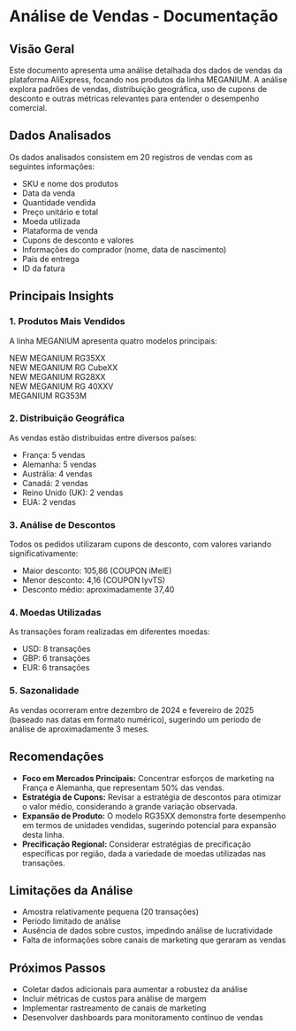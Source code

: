 # Análise de Vendas - Documentação

## Visão Geral

Este documento apresenta uma análise detalhada dos dados de vendas da plataforma AliExpress, focando nos produtos da linha MEGANIUM. A análise explora padrões de vendas, distribuição geográfica, uso de cupons de desconto e outras métricas relevantes para entender o desempenho comercial.

## Dados Analisados

Os dados analisados consistem em 20 registros de vendas com as seguintes informações:

- SKU e nome dos produtos
- Data da venda
- Quantidade vendida
- Preço unitário e total
- Moeda utilizada
- Plataforma de venda
- Cupons de desconto e valores
- Informações do comprador (nome, data de nascimento)
- País de entrega
- ID da fatura

## Principais Insights

### 1. Produtos Mais Vendidos

A linha MEGANIUM apresenta quatro modelos principais:


 NEW MEGANIUM RG35XX     
 NEW MEGANIUM RG CubeXX  
 NEW MEGANIUM RG28XX     
 NEW MEGANIUM RG 40XXV   
 MEGANIUM RG353M         

### 2. Distribuição Geográfica

As vendas estão distribuídas entre diversos países:

- França: 5 vendas
- Alemanha: 5 vendas
- Austrália: 4 vendas
- Canadá: 2 vendas
- Reino Unido (UK): 2 vendas
- EUA: 2 vendas

### 3. Análise de Descontos

Todos os pedidos utilizaram cupons de desconto, com valores variando significativamente:

- Maior desconto: 105,86 (COUPON iMelE)
- Menor desconto: 4,16 (COUPON lyvTS)
- Desconto médio: aproximadamente 37,40

### 4. Moedas Utilizadas

As transações foram realizadas em diferentes moedas:

- USD: 8 transações
- GBP: 6 transações
- EUR: 6 transações

### 5. Sazonalidade

As vendas ocorreram entre dezembro de 2024 e fevereiro de 2025 (baseado nas datas em formato numérico), sugerindo um período de análise de aproximadamente 3 meses.

## Recomendações

- **Foco em Mercados Principais:** Concentrar esforços de marketing na França e Alemanha, que representam 50% das vendas.
- **Estratégia de Cupons:** Revisar a estratégia de descontos para otimizar o valor médio, considerando a grande variação observada.
- **Expansão de Produto:** O modelo RG35XX demonstra forte desempenho em termos de unidades vendidas, sugerindo potencial para expansão desta linha.
- **Precificação Regional:** Considerar estratégias de precificação específicas por região, dada a variedade de moedas utilizadas nas transações.

## Limitações da Análise

- Amostra relativamente pequena (20 transações)
- Período limitado de análise
- Ausência de dados sobre custos, impedindo análise de lucratividade
- Falta de informações sobre canais de marketing que geraram as vendas

## Próximos Passos

- Coletar dados adicionais para aumentar a robustez da análise
- Incluir métricas de custos para análise de margem
- Implementar rastreamento de canais de marketing
- Desenvolver dashboards para monitoramento contínuo de vendas